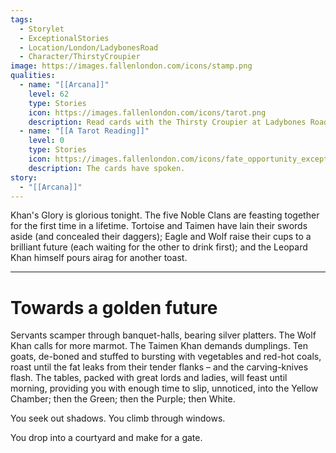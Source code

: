 ```yaml
---
tags:
  - Storylet
  - ExceptionalStories
  - Location/London/LadybonesRoad
  - Character/ThirstyCroupier
image: https://images.fallenlondon.com/icons/stamp.png
qualities:
  - name: "[[Arcana]]"
    level: 62
    type: Stories
    icon: https://images.fallenlondon.com/icons/tarot.png
    description: Read cards with the Thirsty Croupier at Ladybones Road
  - name: "[[A Tarot Reading]]"
    level: 0
    type: Stories
    icon: https://images.fallenlondon.com/icons/fate_opportunity_exceptionalsmall.png
    description: The cards have spoken.
story:
  - "[[Arcana]]"
---
```


Khan's Glory is glorious tonight. The five Noble Clans are feasting together for the first time in a lifetime. Tortoise and Taimen have lain their swords aside (and concealed their daggers); Eagle and Wolf raise their cups to a brilliant future (each waiting for the other to drink first); and the Leopard Khan himself pours airag for another toast.


---
# Towards a golden future

Servants scamper through banquet-halls, bearing silver platters. The Wolf Khan calls for more marmot. The Taimen Khan demands dumplings. Ten goats, de-boned and stuffed to bursting with vegetables and red-hot coals, roast until the fat leaks from their tender flanks – and the carving-knives flash. The tables, packed with great lords and ladies, will feast until morning, providing you with enough time to slip, unnoticed, into the Yellow Chamber; then the Green; then the Purple; then White.

You seek out shadows. You climb through windows.

You drop into a courtyard and make for a gate.